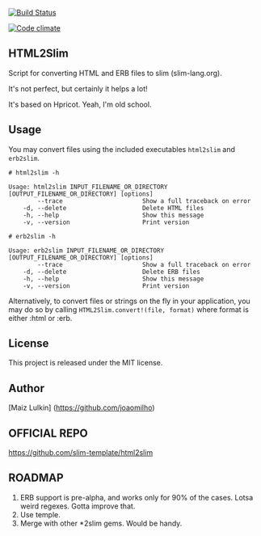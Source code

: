 [![Build Status](https://travis-ci.org/slim-template/html2slim.png?branch=master)](https://travis-ci.org/slim-template/html2slim)

[![Code climate](https://codeclimate.com/github/slim-template/html2slim.png)](https://codeclimate.com/github/slim-template/html2slim)

## HTML2Slim

Script for converting HTML and ERB files to slim (slim-lang.org).

It's not perfect, but certainly it helps a lot!

It's based on Hpricot. Yeah, I'm old school.

## Usage

You may convert files using the included executables `html2slim` and `erb2slim`.

    # html2slim -h

    Usage: html2slim INPUT_FILENAME_OR_DIRECTORY [OUTPUT_FILENAME_OR_DIRECTORY] [options]
            --trace                      Show a full traceback on error
        -d, --delete                     Delete HTML files
        -h, --help                       Show this message
        -v, --version                    Print version

    # erb2slim -h

    Usage: erb2slim INPUT_FILENAME_OR_DIRECTORY [OUTPUT_FILENAME_OR_DIRECTORY] [options]
            --trace                      Show a full traceback on error
        -d, --delete                     Delete ERB files
        -h, --help                       Show this message
        -v, --version                    Print version

Alternatively, to convert files or strings on the fly in your application, you may do so by calling `HTML2Slim.convert!(file, format)` where format is either :html or :erb.

## License

This project is released under the MIT license.

## Author

[Maiz Lulkin] (https://github.com/joaomilho)

## OFFICIAL REPO

https://github.com/slim-template/html2slim

## ROADMAP

1. ERB support is pre-alpha, and works only for 90% of the cases. Lotsa weird regexes. Gotta improve that.
2. Use temple.
3. Merge with other *2slim gems. Would be handy.